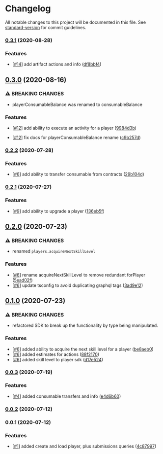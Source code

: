 # Changelog

All notable changes to this project will be documented in this file. See [standard-version](https://github.com/conventional-changelog/standard-version) for commit guidelines.

### [0.3.1](https://github.com/paypr/contracts-sdk-ts/compare/v0.3.0...v0.3.1) (2020-08-28)

### Features

- [[#14](https://github.com/paypr/contracts-sdk-ts/issues/14)] add artifact actions and info ([df8bbf4](https://github.com/paypr/contracts-sdk-ts/commit/df8bbf4ccc8ccc496c2b86643635032dfdfb6c6c))

## [0.3.0](https://github.com/paypr/contracts-sdk-ts/compare/v0.2.2...v0.3.0) (2020-08-16)

### ⚠ BREAKING CHANGES

- playerConsumableBalance was renamed to consumableBalance

### Features

- [[#12](https://github.com/paypr/contracts-sdk-ts/issues/12)] add ability to execute an activity for a player ([9984d3b](https://github.com/paypr/contracts-sdk-ts/commit/9984d3b7a50f96bfe27c53759f9c16cea20db7b7))

* [[#12](https://github.com/paypr/contracts-sdk-ts/issues/12)] fix docs for playerConsumableBalance rename ([c9b257d](https://github.com/paypr/contracts-sdk-ts/commit/c9b257de81e661facce7f86d1b2b56f476feeba9))

### [0.2.2](https://github.com/paypr/contracts-sdk-ts/compare/v0.2.1...v0.2.2) (2020-07-28)

### Features

- [[#6](https://github.com/paypr/contracts-sdk-ts/issues/6)] add ability to transfer consumable from contracts ([29b104d](https://github.com/paypr/contracts-sdk-ts/commit/29b104d01aaee049bae699f08d75499a51a6b798))

### [0.2.1](https://github.com/paypr/contracts-sdk-ts/compare/v0.2.0...v0.2.1) (2020-07-27)

### Features

- [[#9](https://github.com/paypr/contracts-sdk-ts/issues/9)] add ability to upgrade a player ([136eb5f](https://github.com/paypr/contracts-sdk-ts/commit/136eb5fc18d2a82b92c89b1f336ebf33fc6ebc0b))

## [0.2.0](https://github.com/paypr/contracts-sdk-ts/compare/v0.1.0...v0.2.0) (2020-07-23)

### ⚠ BREAKING CHANGES

- renamed `players.acquireNextSkillLevel`

### Features

- [[#6](https://github.com/paypr/contracts-sdk-ts/issues/6)] rename acquireNextSkillLevel to remove redundant forPlayer ([5ead02f](https://github.com/paypr/contracts-sdk-ts/commit/5ead02fc59dffbc5f9ae59f2b32d889cfebcc659))
- [[#6](https://github.com/paypr/contracts-sdk-ts/issues/6)] update tsconfig to avoid duplicating graphql tags ([3ad9e12](https://github.com/paypr/contracts-sdk-ts/commit/3ad9e1291a7e8fe0f04dd74fd773c88f3a653e44))

## [0.1.0](https://github.com/paypr/contracts-sdk-ts/compare/v0.0.3...v0.1.0) (2020-07-23)

### ⚠ BREAKING CHANGES

- refactored SDK to break up the functionality
  by type being manipulated.

### Features

- [[#6](https://github.com/paypr/contracts-sdk-ts/issues/6)] added ability to acquire the next skill level for a player ([be8aeb0](https://github.com/paypr/contracts-sdk-ts/commit/be8aeb0d5418785c2c8933843f9813365f7b8270))
- [[#6](https://github.com/paypr/contracts-sdk-ts/issues/6)] added estimates for actions ([88f2170](https://github.com/paypr/contracts-sdk-ts/commit/88f2170d095e824a3f8c3efe447c1f24acf57781))
- [[#6](https://github.com/paypr/contracts-sdk-ts/issues/6)] added skill level to player sdk ([d17e524](https://github.com/paypr/contracts-sdk-ts/commit/d17e5245609fe6c0a5e9b325a7d04139f7b4a9cf))

### [0.0.3](https://github.com/paypr/contracts-sdk-ts/compare/v0.0.2...v0.0.3) (2020-07-19)

### Features

- [[#4](https://github.com/paypr/contracts-sdk-ts/issues/4)] added consumable transfers and info ([e4d6b60](https://github.com/paypr/contracts-sdk-ts/commit/e4d6b60d4a4b681dee07d74ad9baac2d33cf541b))

### [0.0.2](https://github.com/paypr/contracts-sdk-ts/compare/v0.0.1...v0.0.2) (2020-07-12)

### 0.0.1 (2020-07-12)

### Features

- [[#1](https://github.com/paypr/contracts-sdk-ts/issues/1)] added create and load player, plus submissions queries ([4c87997](https://github.com/paypr/contracts-sdk-ts/commit/4c8799712e6fa9c68d444ee9a2a930370fabad43))

